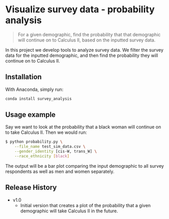 # Visualize survey data - probability analysis
> For a given demographic, find the probability that that demographic
will continue on to Calculus II, based on the inputted survey data.

In this project we develop tools to analyze survey data. We filter the survey
data for the inputted demographic, and then find the probability they will
continue on to Calculus II.

## Installation

With Anaconda, simply run: 

```sh
conda install survey_analysis
```

## Usage example

Say we want to look at the probability that a black woman will continue on
to take Calculus II. Then we would run:

```sh
$ python probability.py \
    --file_name test_sim_data.csv \
    --gender_identity [cis-W, trans_W] \
    --race_ethnicity [black]
```

The output will be a bar plot comparing the input demographic to all
survey respondents as well as men and women separately. 

## Release History

* v1.0
    * Initial version that creates a plot of the probability that a given
        demographic will take Calculus II in the future.